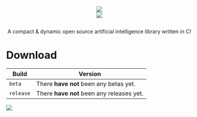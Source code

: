 <h1>
<p align="center">
  <img src="https://user-images.githubusercontent.com/49985341/125219728-550e4300-e293-11eb-8a0b-9fc01f9fbe67.png"><br />
  <img src="https://img.shields.io/badge/license-MIT-white" />
</p>
</h1>
<p align="center">
  A compact & dynamic open source artificial intelligence library written in C!
</p>

Download
=============
| Build | Version |
| --- | --- |
| `beta` | There **have not** been any betas yet.|
| `release` | There **have not** been any releases yet.|

<a href="https://www.patreon.com/join/sarrio/">
  <img src="https://user-images.githubusercontent.com/49985341/137796738-217f6fc6-bcba-4d67-924e-63cc9e292a17.png">
</a>

